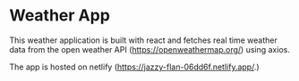 # Weather App

This weather application is built with react and fetches real time weather data from the open weather API (https://openweathermap.org/) using axios.

The app is hosted on netlify (https://jazzy-flan-06dd6f.netlify.app/.)
